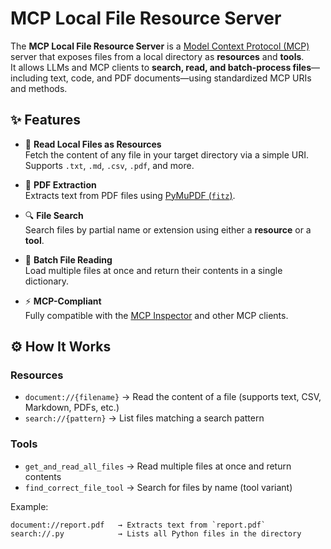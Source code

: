 # MCP Local File Resource Server

The **MCP Local File Resource Server** is a [Model Context Protocol (MCP)](https://modelcontextprotocol.io/) server that exposes files from a local directory as **resources** and **tools**.  
It allows LLMs and MCP clients to **search, read, and batch-process files**—including text, code, and PDF documents—using standardized MCP URIs and methods.  

## ✨ Features

- 📂 **Read Local Files as Resources**  
  Fetch the content of any file in your target directory via a simple URI. Supports `.txt`, `.md`, `.csv`, `.pdf`, and more.  

- 📄 **PDF Extraction**  
  Extracts text from PDF files using [PyMuPDF (`fitz`)](https://pymupdf.readthedocs.io/).  

- 🔍 **File Search**  
  Search files by partial name or extension using either a **resource** or a **tool**.  

- 📑 **Batch File Reading**  
  Load multiple files at once and return their contents in a single dictionary.  

- ⚡ **MCP-Compliant**  
  Fully compatible with the [MCP Inspector](https://github.com/modelcontextprotocol/inspector) and other MCP clients.  

## ⚙️ How It Works

### Resources
- `document://{filename}` → Read the content of a file (supports text, CSV, Markdown, PDFs, etc.)  
- `search://{pattern}` → List files matching a search pattern  

### Tools
- `get_and_read_all_files` → Read multiple files at once and return contents  
- `find_correct_file_tool` → Search for files by name (tool variant)  

Example:
```text
document://report.pdf   → Extracts text from `report.pdf`
search://.py            → Lists all Python files in the directory
